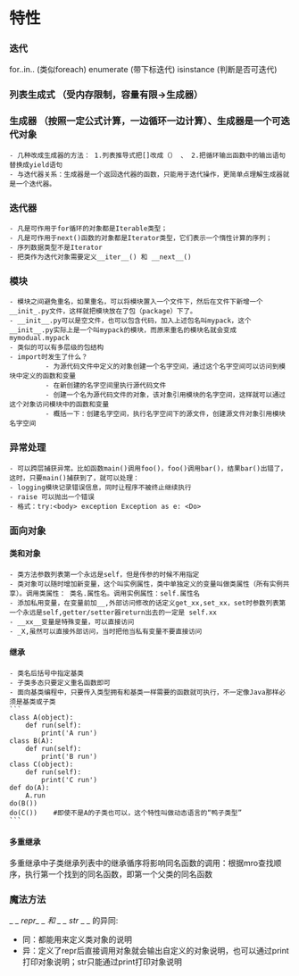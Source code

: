 # 特性

### 迭代

 for..in..      (类似foreach)
 enumerate      (带下标迭代)
 isinstance     (判断是否可迭代)
### 列表生成式   （受内存限制，容量有限->生成器）

### 生成器       （按照一定公式计算，一边循环一边计算）、生成器是一个可迭代对象
    - 几种改成生成器的方法： 1.列表推导式把[]改成（） 、 2.把循环输出函数中的输出语句替换成yield语句
    - 与迭代器关系：生成器是一个返回迭代器的函数，只能用于迭代操作，更简单点理解生成器就是一个迭代器。
### 迭代器
    - 凡是可作用于for循环的对象都是Iterable类型；
    - 凡是可作用于next()函数的对象都是Iterator类型，它们表示一个惰性计算的序列； 
    - 序列数据类型不是Iterator
    - 把类作为迭代对象需要定义__iter__() 和 __next__()
### 模块
    - 模块之间避免重名，如果重名，可以将模块置入一个文件下，然后在文件下新增一个__init_.py文件，这样就把模块放在了包（package）下了。
    - __init__.py可以是空文件，也可以包含代码，加入上述包名叫mypack，这个__init__.py实际上是一个叫mypack的模块，而原来重名的模块名就会变成 mymodual.mypack
    - 类似的可以有多层级的包结构
    - import时发生了什么？
             - 为源代码文件中定义的对象创建一个名字空间，通过这个名字空间可以访问到模块中定义的函数和变量
             - 在新创建的名字空间里执行源代码文件
             - 创建一个名为源代码文件的对象，该对象引用模块的名字空间，这样就可以通过这个对象访问模块中的函数和变量
             - 概括一下：创建名字空间，执行名字空间下的源文件，创建源文件对象引用模块名字空间
### 异常处理
    - 可以跨层捕获异常。比如函数main()调用foo()，foo()调用bar()，结果bar()出错了，这时，只要main()捕获到了，就可以处理：
    - logging模块记录错误信息，同时让程序不被终止继续执行
    - raise 可以抛出一个错误           
    - 格式：try:<body> exception Exception as e: <Do>
### 面向对象

#### 类和对象 
    - 类方法参数列表第一个永远是self，但是传参的时候不用指定
    - 类对象可以随时增加新变量，这个叫实例属性，类中单独定义的变量叫做类属性（所有实例共享）。调用类属性： 类名.属性名。调用实例属性：self.属性名
    - 添加私用变量，在变量前加__,外部访问修改的话定义get_xx,set_xx，set时参数列表第一个永远是self,getter/setter器return出去的一定是 self.xx
    - __xx__变量是特殊变量，可以直接访问
    - _X,虽然可以直接外部访问，当时把他当私有变量不要直接访问

#### 继承
    - 类名后括号中指定基类
    - 子类多态只要定义重名函数即可
    - 面向基类编程中，只要传入类型拥有和基类一样需要的函数就可执行，不一定像Java那样必须是基类或子类
    ```
    class A(object):
        def run(self):
            print('A run')
    class B(A):
        def run(self):
            print('B run')
    class C(object):
        def run(self):
            print('C run')
    def do(A):
        A.run
    do(B())
    do(C())    #即使不是A的子类也可以，这个特性叫做动态语言的“鸭子类型”
    ```

#### 多重继承

多重继承中子类继承列表中的继承循序将影响同名函数的调用：根据mro查找顺序，执行第一个找到的同名函数，即第一个父类的同名函数



### 魔法方法

\_ _ _repr\_ _  和 _ _ str_ _ _  的异同:

- 同：都能用来定义类对象的说明
- 异：定义了repr后直接调用对象就会输出自定义的对象说明，也可以通过print打印对象说明；str只能通过print打印对象说明


